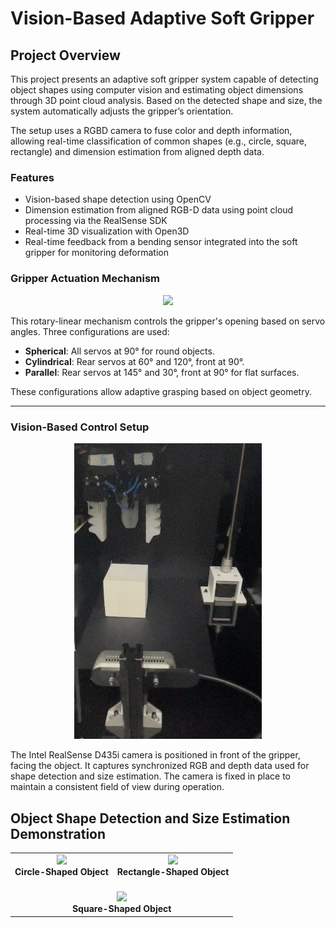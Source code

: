 # Vision-Based Adaptive Soft Gripper 

## Project Overview

This project presents an adaptive soft gripper system capable of detecting object shapes using computer vision and estimating object dimensions through 3D point cloud analysis. Based on the detected shape and size, the system automatically adjusts the gripper’s orientation.

The setup uses a RGBD camera to fuse color and depth information, allowing real-time classification of common shapes (e.g., circle, square, rectangle) and dimension estimation from aligned depth data. 

### Features

- Vision-based shape detection using OpenCV  
- Dimension estimation from aligned RGB-D data using point cloud processing via the RealSense SDK  
- Real-time 3D visualization with Open3D  
- Real-time feedback from a bending sensor integrated into the soft gripper for monitoring deformation

### Gripper Actuation Mechanism

<p align="center">
  <img src="images\Soft_Gripper_Prototype.PNG" width="300"/>
</p>

This rotary-linear mechanism controls the gripper's opening based on servo angles. Three configurations are used:
- **Spherical**: All servos at 90° for round objects.
- **Cylindrical**: Rear servos at 60° and 120°, front at 90°.
- **Parallel**: Rear servos at 145° and 30°, front at 90° for flat surfaces.

These configurations allow adaptive grasping based on object geometry.

---

### Vision-Based Control Setup

<p align="center">
  <img src="images/Project_Setup.jpg" width="300"/>
</p>

The Intel RealSense D435i camera is positioned in front of the gripper, facing the object. It captures synchronized RGB and depth data used for shape detection and size estimation. The camera is fixed in place to maintain a consistent field of view during operation.


## Object Shape Detection and Size Estimation Demonstration

<table>
  <tr>
    <td align="center">
      <img src="images/Circle.gif" width="400"/><br/>
      <strong>Circle-Shaped Object</strong>
    </td>
    <td align="center">
      <img src="images/Rectangle.gif" width="400"/><br/>
      <strong>Rectangle-Shaped Object</strong>
    </td>
  </tr>
  <tr>
    <td colspan="2" align="center" style="padding-top: 20px;">
      <img src="images/Square.gif" width="400"/><br/>
      <strong>Square-Shaped Object</strong>
    </td>
  </tr>
</table>


